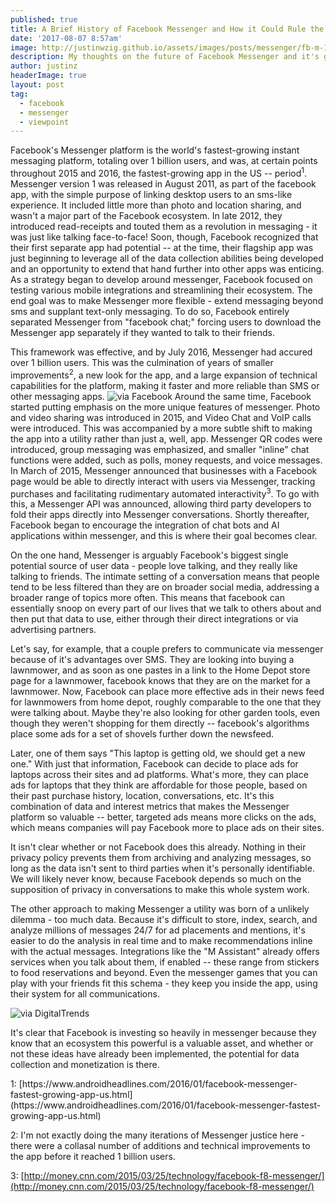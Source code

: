```yaml
---
published: true
title: A Brief History of Facebook Messenger and How it Could Rule the Online World.
date: '2017-08-07 8:57am'
image: http://justinwzig.github.io/assets/images/posts/messenger/fb-m-1.jpg
description: My thoughts on the future of Facebook Messenger and it's growing role in online communication.
author: justinz	
headerImage: true
layout: post
tag:
  - facebook
  - messenger
  - viewpoint
---
```

<span class="drop-cap">F</span>acebook's Messenger platform is the world's fastest-growing instant messaging platform, totaling over 1 billion users, and was, at certain points throughout 2015 and 2016, the fastest-growing app in the US -- period<sup>1</sup>. Messenger version 1 was released in August 2011, as part of the facebook app, with the simple purpose of linking desktop users to an sms-like experience. It included little more than photo and location sharing, and wasn't a major part of the Facebook ecosystem. In late 2012, they introduced read-receipts and touted them as a revolution in messaging - it was just like talking face-to-face! Soon, though, Facebook recognized that their first separate app had potential -- at the time, their flagship app was just beginning to leverage all of the data collection abilities being developed and an opportunity to extend that hand further into other apps was enticing. As a strategy began to develop around messenger, Facebook focused on testing various mobile integrations and streamlining their ecosystem. The end goal was to make Messenger more flexible - extend messaging beyond sms and supplant text-only messaging. To do so, Facebook entirely separated Messenger from "facebook chat;" forcing users to download the Messenger app separately if they wanted to talk to their friends.

This framework was effective, and by July 2016, Messenger had accured over 1 billion users. This was the culmination of years of smaller improvements<sup>2</sup>, a new look for the app, and a large expansion of technical capabilities for the platform, making it faster and more reliable than SMS or other messaging apps.
![via Facebook]({{site.BaseURL}}/assets/images/posts/messenger/fb-m-3.jpg)
Around the same time, Facebook started putting emphasis on the more unique features of messenger. Photo and video sharing was introduced in 2015, and Video Chat and VoIP calls were introduced. This was accompanied by a more subtle shift to making the app into a utility rather than just a, well, app. Messenger QR codes were introduced, group messaging was emphasized, and smaller "inline" chat functions were added, such as polls, money requests, and voice messages. In March of 2015, Messenger announced that businesses with a Facebook page would be able to directly interact with users via Messenger, tracking purchases and facilitating rudimentary automated interactivity<sup>3</sup>. To go with this, a Messenger API was announced, allowing third party developers to fold their apps directly into Messenger conversations. Shortly thereafter, Facebook began to encourage the integration of chat bots and AI applications within messenger, and this is where their goal becomes clear.

On the one hand, Messenger is arguably Facebook's biggest single potential source of user data - people love talking, and they really like talking to friends. The intimate setting of a conversation means that people tend to be less filtered than they are on broader social media, addressing a broader range of topics more often. This means that facebook can essentially snoop on every part of our lives that we talk to others about and then put that data to use, either through their direct integrations or via advertising partners.

Let's say, for example, that a couple prefers to communicate via messenger because of it's advantages over SMS. They are looking into buying a lawnmower, and as soon as one pastes in a link to the Home Depot store page for a lawnmower, facebook knows that they are on the market for a lawnmower. Now, Facebook can place more effective ads in their news feed for lawnmowers from home depot, roughly comparable to the one that they were talking about. Maybe they're also looking for other garden tools, even though they weren't shopping for them directly -- facebook's algorithms place some ads for a set of shovels further down the newsfeed. 

Later, one of them says "This laptop is getting old, we should get a new one." With just that information, Facebook can decide to place ads for laptops across their sites and ad platforms. What's more, they can place ads for laptops that they think are affordable for those people, based on their past purchase history, location, conversations, etc. It's this combination of data and interest metrics that makes the Messenger platform so valuable -- better, targeted ads means more clicks on the ads, which means companies will pay Facebook more to place ads on their sites.

It isn't clear whether or not Facebook does this already. Nothing in their privacy policy prevents them from archiving and analyzing messages, so long as the data isn't sent to third parties when it's personally identifiable. We will likely never know, because Facebook depends so much on the supposition of privacy in conversations to make this whole system work.

The other approach to making Messenger a utility was born of a unlikely dilemma - too much data. Because it's difficult to store, index, search, and analyze millions of messages 24/7 for ad placements and mentions, it's easier to do the analysis in real time and to make recommendations inline with the actual messages. Integrations like the "M Assistant" already offers services when you talk about them, if enabled -- these range from stickers to food reservations and beyond. Even the messenger games that you can play with your friends fit this schema - they keep you inside the app, using their system for all communications. 

![via DigitalTrends]({{site.BaseURL}}/assets/images/posts/messenger/fb-m-2.jpg)

It's clear that Facebook is investing so heavily in messenger because they know that an ecosystem this powerful is a valuable asset, and whether or not these ideas have already been implemented, the potential for data collection and monetization is there. 

<span class=footnotes>
1: [https://www.androidheadlines.com/2016/01/facebook-messenger-fastest-growing-app-us.html](https://www.androidheadlines.com/2016/01/facebook-messenger-fastest-growing-app-us.html)

2: I'm not exactly doing the many iterations of Messenger justice here - there were a collasal number of additions and technical improvements to the app before it reached 1 billion users. 

3: [http://money.cnn.com/2015/03/25/technology/facebook-f8-messenger/](http://money.cnn.com/2015/03/25/technology/facebook-f8-messenger/)
</span>

